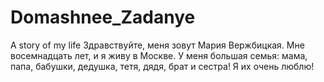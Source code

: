 # Domashnee_Zadanye
A story of my life
Здравствуйте, меня зовут Мария Вержбицкая.
 Мне восемнадцать лет, и я живу в Москве. У меня большая семья: мама, папа, бабушки, дедушка, тетя, дядя, брат и сестра! Я их очень люблю! 
